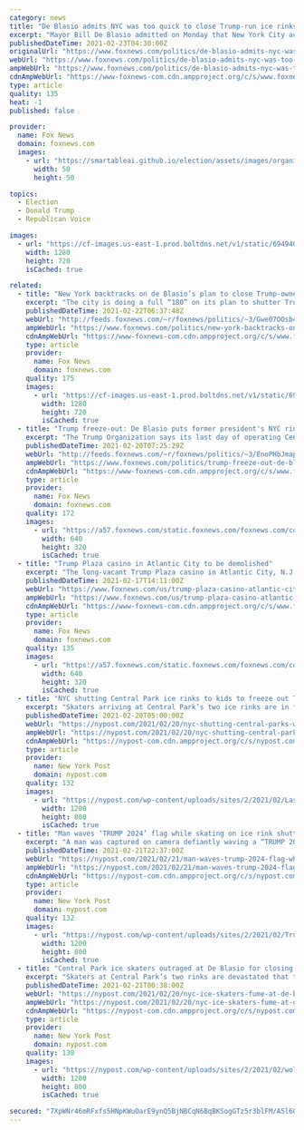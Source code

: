 ```yaml
---
category: news
title: "De Blasio admits NYC was too quick to close Trump-run ice rinks"
excerpt: "Mayor Bill De Blasio admitted on Monday that New York City acted too briskly when it shuttered Trump-operated ice skating rinks — only to later change course."
publishedDateTime: 2021-02-23T04:30:00Z
originalUrl: "https://www.foxnews.com/politics/de-blasio-admits-nyc-was-too-quick-to-close-trump-run-ice-rinks"
webUrl: "https://www.foxnews.com/politics/de-blasio-admits-nyc-was-too-quick-to-close-trump-run-ice-rinks"
ampWebUrl: "https://www.foxnews.com/politics/de-blasio-admits-nyc-was-too-quick-to-close-trump-run-ice-rinks.amp"
cdnAmpWebUrl: "https://www-foxnews-com.cdn.ampproject.org/c/s/www.foxnews.com/politics/de-blasio-admits-nyc-was-too-quick-to-close-trump-run-ice-rinks.amp"
type: article
quality: 135
heat: -1
published: false

provider:
  name: Fox News
  domain: foxnews.com
  images:
    - url: "https://smartableai.github.io/election/assets/images/organizations/foxnews.com-50x50.jpg"
      width: 50
      height: 50

topics:
  - Election
  - Donald Trump
  - Republican Voice

images:
  - url: "https://cf-images.us-east-1.prod.boltdns.net/v1/static/694940094001/c6c80283-5948-4ef7-a59f-0307ae70fdab/3a04bc22-426a-43bc-8909-147d6b835918/1280x720/match/image.jpg"
    width: 1280
    height: 720
    isCached: true

related:
  - title: "New York backtracks on de Blasio’s plan to close Trump-owned ice rinks"
    excerpt: "The city is doing a full “180” on its plan to shutter Trump-operated ice skating rinks."
    publishedDateTime: 2021-02-22T06:37:48Z
    webUrl: "http://feeds.foxnews.com/~r/foxnews/politics/~3/Gwe07OOsb4M/new-york-backtracks-on-de-blasios-plan-to-close-trump-owned-ice-rinks"
    ampWebUrl: "https://www.foxnews.com/politics/new-york-backtracks-on-de-blasios-plan-to-close-trump-owned-ice-rinks.amp"
    cdnAmpWebUrl: "https://www-foxnews-com.cdn.ampproject.org/c/s/www.foxnews.com/politics/new-york-backtracks-on-de-blasios-plan-to-close-trump-owned-ice-rinks.amp"
    type: article
    provider:
      name: Fox News
      domain: foxnews.com
    quality: 175
    images:
      - url: "https://cf-images.us-east-1.prod.boltdns.net/v1/static/694940094001/902ec378-d6b4-4473-b43c-a57e3f99d9da/02832883-8881-40ab-9872-b74b64a5c0e6/1280x720/match/image.jpg"
        width: 1280
        height: 720
        isCached: true
  - title: "Trump freeze-out: De Blasio puts former president's NYC rink contracts on ice"
    excerpt: "The Trump Organization says its last day of operating Central Park's ice rinks will be Sunday."
    publishedDateTime: 2021-02-20T07:25:29Z
    webUrl: "http://feeds.foxnews.com/~r/foxnews/politics/~3/EnoPHbJmapY/trump-freeze-out-de-blasio-puts-former-presidents-nyc-rink-contracts-on-ice"
    ampWebUrl: "https://www.foxnews.com/politics/trump-freeze-out-de-blasio-puts-former-presidents-nyc-rink-contracts-on-ice.amp"
    cdnAmpWebUrl: "https://www-foxnews-com.cdn.ampproject.org/c/s/www.foxnews.com/politics/trump-freeze-out-de-blasio-puts-former-presidents-nyc-rink-contracts-on-ice.amp"
    type: article
    provider:
      name: Fox News
      domain: foxnews.com
    quality: 172
    images:
      - url: "https://a57.foxnews.com/static.foxnews.com/foxnews.com/content/uploads/2020/06/640/320/Bill-de-Blasio-trump.jpg?ve=1&tl=1"
        width: 640
        height: 320
        isCached: true
  - title: "Trump Plaza casino in Atlantic City to be demolished"
    excerpt: "The long-vacant Trump Plaza casino in Atlantic City, N.J., once a symbol of the glitz and glamor of the high-rolling lifestyle, was slated to be reduced to a pile of rubble on Wednesday."
    publishedDateTime: 2021-02-17T14:11:00Z
    webUrl: "https://www.foxnews.com/us/trump-plaza-casino-atlantic-city-demolished"
    ampWebUrl: "https://www.foxnews.com/us/trump-plaza-casino-atlantic-city-demolished.amp"
    cdnAmpWebUrl: "https://www-foxnews-com.cdn.ampproject.org/c/s/www.foxnews.com/us/trump-plaza-casino-atlantic-city-demolished.amp"
    type: article
    provider:
      name: Fox News
      domain: foxnews.com
    quality: 135
    images:
      - url: "https://a57.foxnews.com/static.foxnews.com/foxnews.com/content/uploads/2021/02/640/320/TrumpPlaza-crop.jpg?ve=1&tl=1"
        width: 640
        height: 320
        isCached: true
  - title: "NYC shutting Central Park ice rinks to kids to freeze out Trump Organization"
    excerpt: "Skaters arriving at Central Park’s two ice rinks are in for a cold awakening next week — the rinks, which are both managed by the Trump Organization, are being shuttered by City Hall to punish the"
    publishedDateTime: 2021-02-20T05:00:00Z
    webUrl: "https://nypost.com/2021/02/20/nyc-shutting-central-parks-wollman-and-lasker-rinks-to-ice-out-trump/"
    ampWebUrl: "https://nypost.com/2021/02/20/nyc-shutting-central-parks-wollman-and-lasker-rinks-to-ice-out-trump/amp/"
    cdnAmpWebUrl: "https://nypost-com.cdn.ampproject.org/c/s/nypost.com/2021/02/20/nyc-shutting-central-parks-wollman-and-lasker-rinks-to-ice-out-trump/amp/"
    type: article
    provider:
      name: New York Post
      domain: nypost.com
    quality: 132
    images:
      - url: "https://nypost.com/wp-content/uploads/sites/2/2021/02/Lasker-rink-trump-1.jpg?quality=90&strip=all&w=1200"
        width: 1200
        height: 800
        isCached: true
  - title: "Man waves ‘TRUMP 2024’ flag while skating on ice rink shuttered by de Blasio"
    excerpt: "A man was captured on camera defiantly waving a “TRUMP 2024” flag while skating on the Trump-run ice rink in Central Park Saturday — after Mayor Bill de Blasio announced he’d shutter the"
    publishedDateTime: 2021-02-21T22:37:00Z
    webUrl: "https://nypost.com/2021/02/21/man-waves-trump-2024-flag-while-skating-on-nyc-ice-rink/"
    ampWebUrl: "https://nypost.com/2021/02/21/man-waves-trump-2024-flag-while-skating-on-nyc-ice-rink/amp/"
    cdnAmpWebUrl: "https://nypost-com.cdn.ampproject.org/c/s/nypost.com/2021/02/21/man-waves-trump-2024-flag-while-skating-on-nyc-ice-rink/amp/"
    type: article
    provider:
      name: New York Post
      domain: nypost.com
    quality: 132
    images:
      - url: "https://nypost.com/wp-content/uploads/sites/2/2021/02/TrumpFlag.jpg?quality=90&strip=all&w=1200"
        width: 1200
        height: 800
        isCached: true
  - title: "Central Park ice skaters outraged at De Blasio for closing rinks to punish Trump"
    excerpt: "Skaters at Central Park’s two rinks are devastated that this weekend will be their last on the ice this season — and angry at Mayor de Blasio for closing the Trump-run rinks early to spite"
    publishedDateTime: 2021-02-21T00:38:00Z
    webUrl: "https://nypost.com/2021/02/20/nyc-ice-skaters-fume-at-de-blasio-for-closing-rinks-to-punish-trump/"
    ampWebUrl: "https://nypost.com/2021/02/20/nyc-ice-skaters-fume-at-de-blasio-for-closing-rinks-to-punish-trump/amp/"
    cdnAmpWebUrl: "https://nypost-com.cdn.ampproject.org/c/s/nypost.com/2021/02/20/nyc-ice-skaters-fume-at-de-blasio-for-closing-rinks-to-punish-trump/amp/"
    type: article
    provider:
      name: New York Post
      domain: nypost.com
    quality: 130
    images:
      - url: "https://nypost.com/wp-content/uploads/sites/2/2021/02/wollman-rink-1.jpg?quality=90&strip=all&w=1200"
        width: 1200
        height: 800
        isCached: true

secured: "7XpWNr46mRFxfs5HNpKWuOarE9ynQ5BjNBCqN6BqBKSogGTz5r3blFM/A5l6QFPOA171JESwIaIJzvh+8/6nBd2gnx9md05U6h8zbFGkpE1u2lqFQN45w4vr5/WED1DoWizUbuSCXNx86IWmLSQ43SkOZrm2gRA0oapGpGgz0bbqFVTlK/rihiJMxB4I1b5APCuuOlQDY4vw5/Xk6OWsPzyN32YmwHO6tJGaBTP0c5tXPogHD8OqOHxIpr3BRIy+64IEHA0FSY1TYRYCeSoW3H8cqoCl8knRcWFRPIFbConsVzmaeIvXlVBM3p1X9RbNrIRo9uqBRt63vvJW6TG6gFX61c5x41zBbtEG4RK+Dr0=;zJySuw/EA2sBdxt0H97VYA=="
---
```


